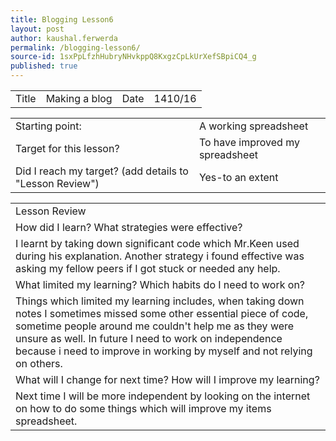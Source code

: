 ```yaml
---
title: Blogging Lesson6
layout: post
author: kaushal.ferwerda
permalink: /blogging-lesson6/
source-id: 1sxPpLfzhHubryNHvkppQ8KxgzCpLkUrXefSBpiCQ4_g
published: true
---
```

<table>
  <tr>
    <td>Title</td>
    <td>Making a blog</td>
    <td>Date</td>
    <td>1410/16</td>
  </tr>
</table>


<table>
  <tr>
    <td>Starting point:</td>
    <td>A working spreadsheet</td>
  </tr>
  <tr>
    <td>Target for this lesson?</td>
    <td>To have improved my spreadsheet</td>
  </tr>
  <tr>
    <td>Did I reach my target? 
(add details to "Lesson Review")</td>
    <td> Yes-to an extent</td>
  </tr>
</table>


<table>
  <tr>
    <td>Lesson Review</td>
  </tr>
  <tr>
    <td>How did I learn? What strategies were effective? </td>
  </tr>
  <tr>
    <td>I learnt by taking down significant code which Mr.Keen used during his explanation. Another strategy i found effective was asking my fellow peers if I got stuck or needed any help. </td>
  </tr>
  <tr>
    <td>What limited my learning? Which habits do I need to work on? </td>
  </tr>
  <tr>
    <td>Things which limited my learning includes, when taking down notes I sometimes missed some other essential piece of code, sometime people around me couldn't help me as they were unsure as well. In future I need to work on independence because i need to improve in working by myself and not relying on others.</td>
  </tr>
  <tr>
    <td>What will I change for next time? How will I improve my learning?</td>
  </tr>
  <tr>
    <td>Next time I will be more independent by looking on the internet on how to do some things which will improve my items spreadsheet. </td>
  </tr>
</table>


